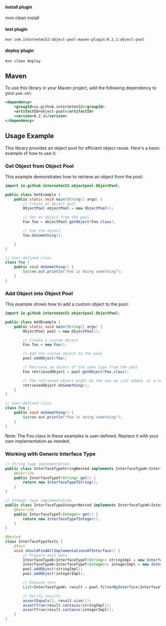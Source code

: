 #### install plugin
mvn clean install
#### test plugin
``mvn com.internetms52:object-pool-maven-plugin:0.2.1:object-pool
``
#### deploy plugin
``
mvn clean deploy
``

## Maven
To use this library in your Maven project, add the following dependency to your `pom.xml`:
```xml
<dependency>
    <groupId>io.github.internetms52</groupId>
    <artifactId>object-pool</artifactId>
    <version>0.2.1</version>
</dependency>
```

## Usage Example

This library provides an object pool for efficient object reuse. Here's a basic example of how to use it:
### Get Object from Object Pool
This example demonstrates how to retrieve an object from the pool:
```java
import io.github.internetms52.objectpool.ObjectPool;

public class GetExample {
    public static void main(String[] args) {
        // Create an object pool
        ObjectPool objectPool = new ObjectPool();

        // Get an object from the pool
        Foo foo = objectPool.getObject(Foo.class);

        // Use the object
        foo.doSomething();

    }
}

// User-defined class
class Foo {
    public void doSomething() {
        System.out.println("Foo is doing something");
    }
}
```

### Add Object into Object Pool
This example shows how to add a custom object to the pool:
```java
import io.github.internetms52.objectpool.ObjectPool;

public class AddExample {
    public static void main(String[] args) {
        ObjectPool pool = new ObjectPool();

        // Create a custom object
        Foo foo = new Foo();

        // Add the custom object to the pool
        pool.addObject(foo);

        // Retrieve an object of the same type from the pool
        Foo retrievedObject = pool.getObject(Foo.class);

        // The retrieved object might be the one we just added, or a new one if the pool created it
        retrievedObject.doSomething();
    }
}

// User-defined class
class Foo {
    public void doSomething() {
        System.out.println("Foo is doing something");
    }
}
```
Note: The Foo class in these examples is user-defined. Replace it with your own implementation as needed.

### Working with Generic Interface Type
```java
// String type implementation
public class InterfaceTypeStringNested implements InterfaceTypeK<InterfaceTypeT<String>> {
    @Override
    public InterfaceTypeT<String> get() {
        return new InterfaceTypeTString();
    }
}

// Integer type implementation
public class InterfaceTypeIntegerNested implements InterfaceTypeK<InterfaceTypeT<Integer>> {
    @Override
    public InterfaceTypeT<Integer> get() {
        return new InterfaceTypeTInteger();
    }
}
```
```java
@Nested
class InterfaceTypeTests {
    @Test
    void shouldFindAllImplementationsOfInterface() {
        // Prepare test data
        InterfaceTypeK<InterfaceTypeT<String>> stringImpl = new InterfaceTypeStringNested();
        InterfaceTypeK<InterfaceTypeT<Integer>> integerImpl = new InterfaceTypeIntegerNested();
        pool.addObject(stringImpl);
        pool.addObject(integerImpl);

        // Execute test
        List<InterfaceTypeK> result = pool.filterByInterface(InterfaceTypeK.class);

        // Verify results
        assertEquals(2, result.size());
        assertTrue(result.contains(stringImpl));
        assertTrue(result.contains(integerImpl));
    }
}
```